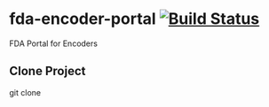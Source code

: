 # fda-encoder-portal [![Build Status](https://travis-ci.org/centralizedinc/fda-encoder-portal.svg?branch=master)](https://travis-ci.org/centralizedinc/fda-encoder-portal)
FDA Portal for Encoders

## Clone Project
git clone 
